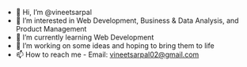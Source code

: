 - 👋 Hi, I’m @vineetsarpal
- 👀 I’m interested in Web Development, Business & Data Analysis, and Product Management 
- 🌱 I’m currently learning Web Development
- 💞️ I’m working on some ideas and hoping to bring them to life
- 📫 How to reach me - Email: vineetsarpal02@gmail.com

<!---
vineetsarpal/vineetsarpal is a ✨ special ✨ repository because its `README.md` (this file) appears on your GitHub profile.
You can click the Preview link to take a look at your changes.
--->
